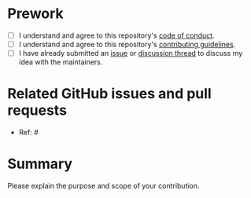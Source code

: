 # Prework

* [ ] I understand and agree to this repository's [code of conduct](https://https://github.com/EPFL-ENAC/unhcr-geneva-tech-hub-app/blob/main/CODE_OF_CONDUCT.md).
* [ ] I understand and agree to this repository's [contributing guidelines](https://https://github.com/EPFL-ENAC/unhcr-geneva-tech-hub-app/blob/main/CONTRIBUTING.md).
* [ ] I have already submitted an [issue](https://github.com/EPFL-ENAC/unhcr-geneva-tech-hub-app/issues) or [discussion thread](https://github.com/EPFL-ENAC/unhcr-geneva-tech-hub-app/discussions) to discuss my idea with the maintainers.

# Related GitHub issues and pull requests

* Ref: #

# Summary

Please explain the purpose and scope of your contribution.